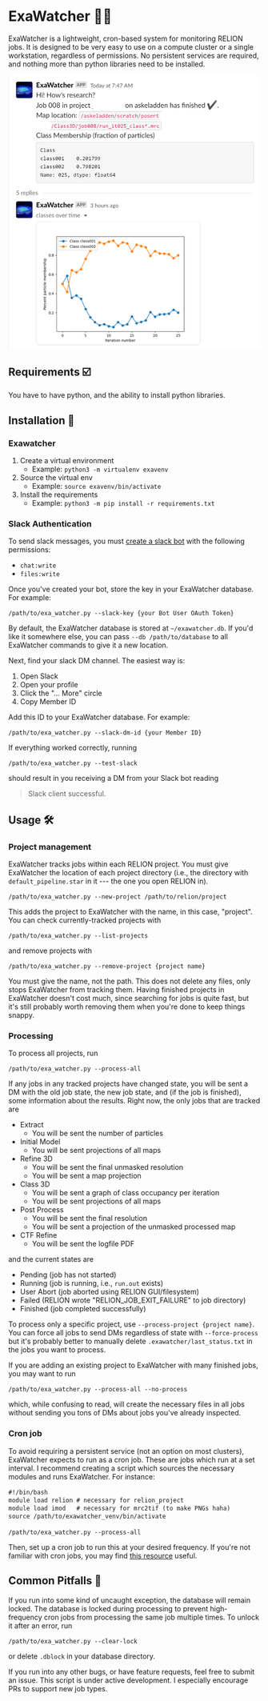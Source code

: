 # ExaWatcher 💾👀

ExaWatcher is a lightweight, cron-based system for monitoring RELION jobs. It is designed to be very easy to use on a compute cluster or a single workstation, regardless of permissions. No persistent services are required, and nothing more than python libraries need to be installed.

![A screenshot of a 3D Class job processed with ExaWatcher](img/3d-class.png)

## Requirements ☑️
You have to have python, and the ability to install python libraries.

## Installation 👷

### Exawatcher
 1. Create a virtual environment
    - Example: `python3 -m virtualenv exavenv`
 2. Source the virtual env
    - Example: `source exavenv/bin/activate`
 3. Install the requirements
    - Example: `python3 -m pip install -r requirements.txt`

### Slack Authentication
To send slack messages, you must [create a slack bot](https://slack.com/help/articles/115005265703-Create-a-bot-for-your-workspace) with the following permissions:
 - `chat:write`
 - `files:write`

Once you've created your bot, store the key in your ExaWatcher database. For example:
```
/path/to/exa_watcher.py --slack-key {your Bot User OAuth Token}
```

By default, the ExaWatcher database is stored at `~/exawatcher.db`. If you'd like
it somewhere else, you can pass `--db /path/to/database` to all ExaWatcher commands
to give it a new location.

Next, find your slack DM channel. The easiest way is: 
 1. Open Slack
 2. Open your profile
 3. Click the "... More" circle
 4. Copy Member ID

Add this ID to your ExaWatcher database. For example:
```
/path/to/exa_watcher.py --slack-dm-id {your Member ID}
```

If everything worked correctly, running
```
/path/to/exa_watcher.py --test-slack
```
should result in you receiving a DM from your Slack bot reading
> Slack client successful.

## Usage 🛠️

### Project management
ExaWatcher tracks jobs within each RELION project. You must give ExaWatcher the location
of each project directory (i.e., the directory with `default_pipeline.star` in it --- the one you open RELION in).

```
/path/to/exa_watcher.py --new-project /path/to/relion/project
```

This adds the project to ExaWatcher with the name, in this case, "project". You can check
currently-tracked projects with

```
/path/to/exa_watcher.py --list-projects
```
and remove projects with
```
/path/to/exa_watcher.py --remove-project {project name}
```

You must give the name, not the path. This does not delete any files,
only stops ExaWatcher from tracking them. Having finished projects in
ExaWatcher doesn't cost much, since searching for jobs is quite fast, but
it's still probably worth removing them when you're done to keep things snappy.

### Processing
To process all projects, run
```
/path/to/exa_watcher.py --process-all
```
If any jobs in any tracked projects have changed state, you will be sent a DM
with the old job state, the new job state, and (if the job is finished), some
information about the results. Right now, the only jobs that are tracked are

 - Extract
   - You will be sent the number of particles
 - Initial Model
   - You will be sent projections of all maps
 - Refine 3D
   - You will be sent the final unmasked resolution
   - You will be sent a map projection
 - Class 3D
   - You will be sent a graph of class occupancy per iteration
   - You will be sent projections of all maps
 - Post Process
   - You will be sent the final resolution
   - You will be sent a projection of the unmasked processed map
 - CTF Refine
   - You will be sent the logfile PDF

and the current states are

 - Pending (job has not started)
 - Running (job is running, i.e., `run.out` exists)
 - User Abort (job aborted using RELION GUI/filesystem)
 - Failed (RELION wrote "RELION_JOB_EXIT_FAILURE" to job directory)
 - Finished (job completed successfully)

To process only a specific project, use `--process-project {project name}`. You can
force all jobs to send DMs regardless of state with
`--force-process` but it's probably better to manually
delete `.exawatcher/last_status.txt` in the jobs you want to process.

If you are adding an existing project to ExaWatcher with many finished jobs,
you may want to run 
```
/path/to/exa_watcher.py --process-all --no-process
```
which, while confusing to read, will create the necessary files in all jobs without
sending you tons of DMs about jobs you've already inspected.

### Cron job
To avoid requiring a persistent service (not an option on most clusters), ExaWatcher
expects to run as a cron job. These are jobs which run at a set interval. I recommend
creating a script which sources the necessary modules and runs ExaWatcher. For instance:

```
#!/bin/bash
module load relion # necessary for relion_project
module load imod   # necessary for mrc2tif (to make PNGs haha)
source /path/to/exawatcher_venv/bin/activate

/path/to/exa_watcher.py --process-all
```

Then, set up a cron job to run this at your desired frequency. If you're not familiar
with cron jobs, you may find [this resource](https://crontab.guru/) useful.

## Common Pitfalls 🐛
If you run into some kind of uncaught exception, the database will remain locked.
The database is locked during processing to prevent high-frequency cron jobs
from processing the same job multiple times. To unlock it after an error, run
```
/path/to/exa_watcher.py --clear-lock
```
or delete `.dblock` in your database directory.

If you run into any other bugs, or have feature requests, feel free to submit an issue.
This script is under active development. I especially encourage PRs to support new
job types.
